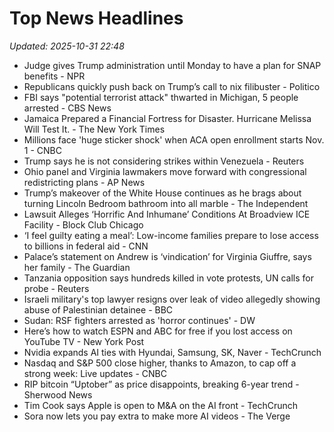 # Top News Headlines

_Updated: 2025-10-31 22:48_

- Judge gives Trump administration until Monday to have a plan for SNAP benefits - NPR
- Republicans quickly push back on Trump’s call to nix filibuster - Politico
- FBI says "potential terrorist attack" thwarted in Michigan, 5 people arrested - CBS News
- Jamaica Prepared a Financial Fortress for Disaster. Hurricane Melissa Will Test It. - The New York Times
- Millions face 'huge sticker shock' when ACA open enrollment starts Nov. 1 - CNBC
- Trump says he is not considering strikes within Venezuela - Reuters
- Ohio panel and Virginia lawmakers move forward with congressional redistricting plans - AP News
- Trump’s makeover of the White House continues as he brags about turning Lincoln Bedroom bathroom into all marble - The Independent
- Lawsuit Alleges ‘Horrific And Inhumane’ Conditions At Broadview ICE Facility - Block Club Chicago
- ‘I feel guilty eating a meal’: Low-income families prepare to lose access to billions in federal aid - CNN
- Palace’s statement on Andrew is ‘vindication’ for Virginia Giuffre, says her family - The Guardian
- Tanzania opposition says hundreds killed in vote protests, UN calls for probe - Reuters
- Israeli military's top lawyer resigns over leak of video allegedly showing abuse of Palestinian detainee - BBC
- Sudan: RSF fighters arrested as 'horror continues' - DW
- Here’s how to watch ESPN and ABC for free if you lost access on YouTube TV - New York Post
- Nvidia expands AI ties with Hyundai, Samsung, SK, Naver - TechCrunch
- Nasdaq and S&P 500 close higher, thanks to Amazon, to cap off a strong week: Live updates - CNBC
- RIP bitcoin “Uptober” as price disappoints, breaking 6-year trend - Sherwood News
- Tim Cook says Apple is open to M&A on the AI front - TechCrunch
- Sora now lets you pay extra to make more AI videos - The Verge